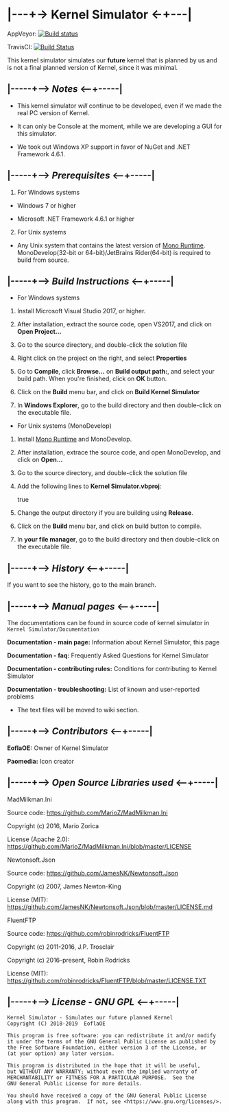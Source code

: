 # |---+-> Kernel Simulator <-+---|

AppVeyor: [![Build status](https://ci.appveyor.com/api/projects/status/9anm0jc0x9raoy8x/branch/master?svg=true)](https://ci.appveyor.com/project/EoflaOE/kernel-simulator/branch/master) 

TravisCI: [![Build Status](https://travis-ci.org/EoflaOE/Kernel-Simulator.svg?branch=master)](https://travis-ci.org/EoflaOE/Kernel-Simulator)

This kernel simulator simulates our **future** kernel that is planned by us and is not a final planned version of Kernel, since it was minimal.

## |-----+--> _Notes_ <--+-----|

- This kernel simulator _will_ continue to be developed, even if we made the real PC version of Kernel.

- It can only be Console at the moment, while we are developing a GUI for this simulator.

- We took out Windows XP support in favor of NuGet and .NET Framework 4.6.1.

## |-----+--> _Prerequisites_ <--+-----|

1. For Windows systems

- Windows 7 or higher

- Microsoft .NET Framework 4.6.1 or higher

2. For Unix systems

- Any Unix system that contains the latest version of [Mono Runtime](http://www.mono-project.com/docs/about-mono/languages/visualbasic/). MonoDevelop(32-bit or 64-bit)/JetBrains Rider(64-bit) is required to build from source.

## |-----+--> _Build Instructions_ <--+-----|

- For Windows systems

1. Install Microsoft Visual Studio 2017, or higher.

2. After installation, extract the source code, open VS2017, and click on **Open Project...**

3. Go to the source directory, and double-click the solution file

4. Right click on the project on the right, and select **Properties**

5. Go to **Compile**, click **Browse...** on **Build output path:**, and select your build path. When you're finished, click on **OK** button.

6. Click on the **Build** menu bar, and click on **Build Kernel Simulator**

7. In **Windows Explorer**, go to the build directory and then double-click on the executable file. 

- For Unix systems (MonoDevelop)

1. Install [Mono Runtime](http://www.mono-project.com/docs/about-mono/languages/visualbasic/) and MonoDevelop.

2. After installation, extrace the source code, and open MonoDevelop, and click on **Open...**

3. Go to the source directory, and double-click the solution file

4. Add the following lines to **Kernel Simulator.vbproj**:

	<AutoGenerateBindingRedirects>true</AutoGenerateBindingRedirects>
	
5. Change the output directory if you are building using **Release**.

6. Click on the **Build** menu bar, and click on build button to compile.

7. In **your file manager**, go to the build directory and then double-click on the executable file.

## |-----+--> _History_ <--+-----|

If you want to see the history, go to the main branch.

## |-----+--> _Manual pages_ <--+-----|

The documentations can be found in source code of kernel simulator in `Kernel Simulator/Documentation`

**Documentation - main page:** Information about Kernel Simulator, this page

**Documentation - faq:** Frequently Asked Questions for Kernel Simulator

**Documentation - contributing rules:** Conditions for contributing to Kernel Simulator

**Documentation - troubleshooting:** List of known and user-reported problems

* The text files will be moved to wiki section.

## |-----+--> _Contributors_ <--+-----|

**EoflaOE:** Owner of Kernel Simulator

**Paomedia:** Icon creator

## |-----+--> _Open Source Libraries used_ <--+-----|

MadMilkman.Ini

Source code: https://github.com/MarioZ/MadMilkman.Ini

Copyright (c) 2016, Mario Zorica

License (Apache 2.0): https://github.com/MarioZ/MadMilkman.Ini/blob/master/LICENSE

Newtonsoft.Json

Source code: https://github.com/JamesNK/Newtonsoft.Json

Copyright (c) 2007, James Newton-King

License (MIT): https://github.com/JamesNK/Newtonsoft.Json/blob/master/LICENSE.md

FluentFTP

Source code: https://github.com/robinrodricks/FluentFTP

Copyright (c) 2011-2016, J.P. Trosclair

Copyright (c) 2016-present, Robin Rodricks

License (MIT): https://github.com/robinrodricks/FluentFTP/blob/master/LICENSE.TXT

## |-----+--> _License - GNU GPL_ <--+-----|

    Kernel Simulator - Simulates our future planned Kernel
    Copyright (C) 2018-2019  EoflaOE

    This program is free software: you can redistribute it and/or modify
    it under the terms of the GNU General Public License as published by
    the Free Software Foundation, either version 3 of the License, or
    (at your option) any later version.

    This program is distributed in the hope that it will be useful,
    but WITHOUT ANY WARRANTY; without even the implied warranty of
    MERCHANTABILITY or FITNESS FOR A PARTICULAR PURPOSE.  See the
    GNU General Public License for more details.

    You should have received a copy of the GNU General Public License
    along with this program.  If not, see <https://www.gnu.org/licenses/>.

